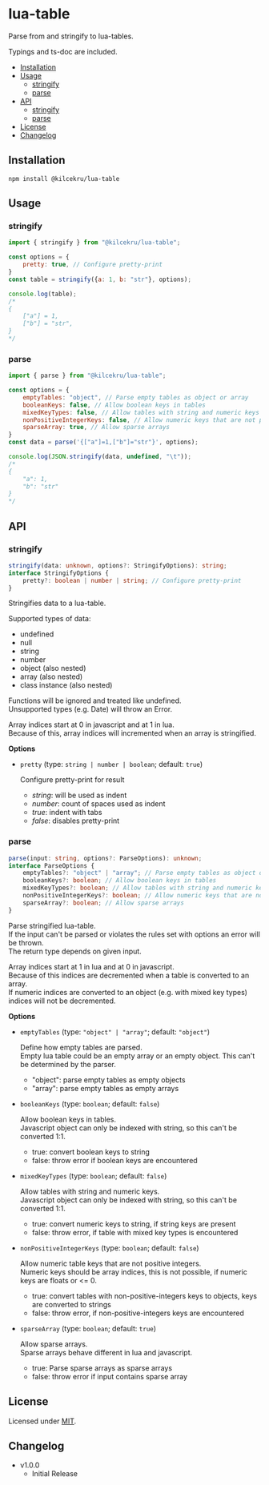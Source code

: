 # lua-table

Parse from and stringify to lua-tables.

Typings and ts-doc are included.

- [Installation](#installation)
- [Usage](#usage)
	- [stringify](#stringify)
	- [parse](#parse)
- [API](#api)
	- [stringify](#stringify-1)
	- [parse](#parse-1)
- [License](#license)
- [Changelog](#changelog)

## Installation
`npm install @kilcekru/lua-table`

## Usage

### stringify

```javascript
import { stringify } from "@kilcekru/lua-table";

const options = {
	pretty: true, // Configure pretty-print
}
const table = stringify({a: 1, b: "str"}, options);

console.log(table);
/*
{
	["a"] = 1,
	["b"] = "str",
}
*/
```

### parse

```javascript
import { parse } from "@kilcekru/lua-table";

const options = {
	emptyTables: "object", // Parse empty tables as object or array
	booleanKeys: false, // Allow boolean keys in tables
	mixedKeyTypes: false, // Allow tables with string and numeric keys
	nonPositiveIntegerKeys: false, // Allow numeric keys that are not positive integers
	sparseArray: true, // Allow sparse arrays
}
const data = parse('{["a"]=1,["b"]="str"}', options);

console.log(JSON.stringify(data, undefined, "\t"));
/*
{
	"a": 1,
	"b": "str"
}
*/
```

## API

### stringify

```typescript
stringify(data: unknown, options?: StringifyOptions): string;
interface StringifyOptions {
	pretty?: boolean | number | string; // Configure pretty-print
}
```

Stringifies data to a lua-table.

Supported types of data:
- undefined
- null
- string
- number
- object (also nested)
- array (also nested)
- class instance (also nested)

Functions will be ignored and treated like undefined.\
Unsupported types (e.g. Date) will throw an Error.

Array indices start at 0 in javascript and at 1 in lua.\
Because of this, array indices will incremented when an array is stringified.

**Options**
- `pretty` (type: `string | number | boolean`; default: `true`)
	
	Configure pretty-print for result

	- *string*: will be used as indent
	- *number*: count of spaces used as indent
	- *true*: indent with tabs
	- *false*: disables pretty-print

### parse

```typescript
parse(input: string, options?: ParseOptions): unknown;
interface ParseOptions {
	emptyTables?: "object" | "array"; // Parse empty tables as object or array
	booleanKeys?: boolean; // Allow boolean keys in tables
	mixedKeyTypes?: boolean; // Allow tables with string and numeric keys
	nonPositiveIntegerKeys?: boolean; // Allow numeric keys that are not positive integers
	sparseArray?: boolean; // Allow sparse arrays
}
```

Parse stringified lua-table.\
If the input can't be parsed or violates the rules set with options an error will be thrown.\
The return type depends on given input.

Array indices start at 1 in lua and at 0 in javascript.\
Because of this indices are decremented when a table is converted to an array.\
If numeric indices are converted to an object (e.g. with mixed key types) indices will not be decremented.

**Options**
- `emptyTables` (type: `"object" | "array"`; default: `"object"`)
	
	Define how empty tables are parsed.\
	Empty lua table could be an empty array or an empty object. This can't be determined by the parser.

	- "object": parse empty tables as empty objects
	- "array": parse empty tables as empty arrays

- `booleanKeys` (type: `boolean`; default: `false`)

	Allow boolean keys in tables.\
	Javascript object can only be indexed with string, so this can't be converted 1:1.

	- true: convert boolean keys to string
	- false: throw error if boolean keys are encountered

- `mixedKeyTypes` (type: `boolean`; default: `false`)

	Allow tables with string and numeric keys.\
	Javascript object can only be indexed with string, so this can't be converted 1:1.

	- true: convert numeric keys to string, if string keys are present
	- false: throw error, if table with mixed key types is encountered

- `nonPositiveIntegerKeys` (type: `boolean`; default: `false`)

	Allow numeric table keys that are not positive integers.\
	Numeric keys should be array indices, this is not possible, if numeric keys are floats or <= 0.

	- true: convert tables with non-positive-integers keys to objects, keys are converted to strings
	- false: throw error, if non-positive-integers keys are encountered

- `sparseArray` (type: `boolean`; default: `true`)

	Allow sparse arrays.\
	Sparse arrays behave different in lua and javascript.

	- true: Parse sparse arrays as sparse arrays
	- false: throw error if input contains sparse array

## License

Licensed under [MIT](https://github.com/Kilcekru/lua-table/blob/main/LICENSE).

## Changelog

- v1.0.0
	- Initial Release